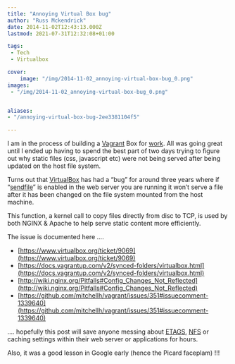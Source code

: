 ```yaml
---
title: "Annoying Virtual Box bug"
author: "Russ Mckendrick"
date: 2014-11-02T12:43:13.000Z
lastmod: 2021-07-31T12:32:08+01:00

tags:
 - Tech
 - Virtualbox

cover:
    image: "/img/2014-11-02_annoying-virtual-box-bug_0.png" 
images:
 - "/img/2014-11-02_annoying-virtual-box-bug_0.png"


aliases:
- "/annoying-virtual-box-bug-2ee3381104f5"

---
```


I am in the process of building a [Vagrant](https://www.vagrantup.com) Box for [work](https://www.reconnix.com). All was going great until I ended up having to spend the best part of two days trying to figure out why static files (css, javascript etc) were not being served after being updated on the host file system.

Turns out that [VirtualBox](https://www.virtualbox.org) has had a “bug” for around three years where if “[sendfile](http://man7.org/linux/man-pages/man2/sendfile.2.html)” is enabled in the web server you are running it won’t serve a file after it has been changed on the file system mounted from the host machine.

This function, a kernel call to copy files directly from disc to TCP, is used by both NGINX & Apache to help serve static content more efficiently.

The issue is documented here ….

- [https://www.virtualbox.org/ticket/9069](https://www.virtualbox.org/ticket/9069)
- [https://docs.vagrantup.com/v2/synced-folders/virtualbox.html](https://docs.vagrantup.com/v2/synced-folders/virtualbox.html)
- [http://wiki.nginx.org/Pitfalls#Config_Changes_Not_Reflected](http://wiki.nginx.org/Pitfalls#Config_Changes_Not_Reflected)
- [https://github.com/mitchellh/vagrant/issues/351#issuecomment-1339640](https://github.com/mitchellh/vagrant/issues/351#issuecomment-1339640)

…. hopefully this post will save anyone messing about [ETAGS](http://en.wikipedia.org/wiki/HTTP_ETag), [NFS](http://en.wikipedia.org/wiki/Network_File_System) or caching settings within their web server or applications for hours.

Also, it was a good lesson in Google early (hence the Picard faceplam) !!!
